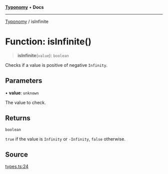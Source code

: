 [**Typonomy**](../README.md) • **Docs**

***

[Typonomy](../globals.md) / isInfinite

# Function: isInfinite()

> **isInfinite**(`value`): `boolean`

Checks if a value is positive of negative `Infinity`.

## Parameters

• **value**: `unknown`

The value to check.

## Returns

`boolean`

`true` if the value is `Infinity` or `-Infinity`, `false` otherwise.

## Source

[types.ts:24](https://github.com/softcraft-development/typonomy/blob/85e3fd32f5ede40463c64a3e9eb5ea415d4f2898/src/types.ts#L24)
